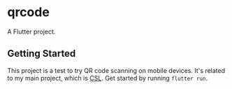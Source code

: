 # qrcode

A Flutter project.

## Getting Started

This project is a test to try QR code scanning on mobile devices.
It's related to my main project, which is [CSL](https://github.com/LuckeeDev/csl).
Get started by running `flutter run`.

